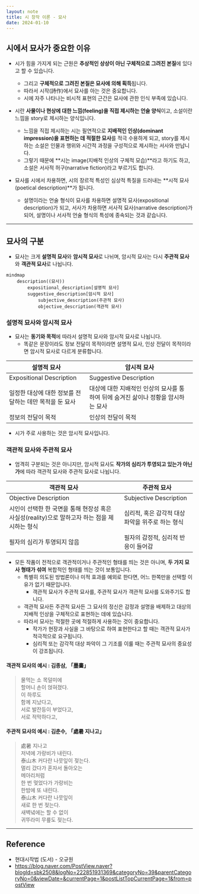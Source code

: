 ```yaml
---
layout: note
title: 시 창작 이론 - 묘사
date: 2024-01-10
---
```





## 시에서 묘사가 중요한 이유

- 시가 힘을 가지게 되는 근원은 **추상적인 상상이 아닌 구체적으로 그려진 본질**에 있다고 할 수 있습니다.
    - 그리고 **구체적으로 그려진 본질은 묘사에 의해 획득**됩니다.
    - 따라서 시작(詩作)에서 묘사를 아는 것은 중요합니다.
    - 시에 자주 나타나는 비시적 표현의 근간은 묘사에 관한 인식 부족에 있습니다.

- 시란 **사물이나 현상에 대한 느낌(feeling)을 직접 제시하는 언술 양식**이고, 소설이란 느낌을 story로 제시하는 양식입니다.
    - 느낌을 직접 제시하는 시는 필연적으로 **지배적인 인상(dominant impression)을 표현하는 데 적절한 묘사**를 적극 수용하게 되고, story를 제시하는 소설은 인물과 행위와 시간적 과정을 구성적으로 제시하는 서사와 만납니다.
    - 그렇기 때문에 **시는 image(지배적 인상의 구체적 모습)**라고 하기도 하고, 소설은 서사적 허구(narrative fiction)라고 부르기도 합니다.

- 묘사를 시에서 차용하면, 시의 장르적 특성인 심상적 특질을 드러내는 **시적 묘사(poetical description)**가 됩니다.
    - 설명이라는 언술 형식이 묘사를 차용하면 설명적 묘사(expositional description)가 되고, 서사가 차용하면 서사적 묘사(narrative description)가 되어, 설명이나 서사적 언술 형식의 특성에 종속되는 것과 같습니다.




---




## 묘사의 구분

- 묘사는 크게 **설명적 묘사**와 **암시적 묘사**로 나뉘며, 암시적 묘사는 다시 **주관적 묘사**와 **객관적 묘사**로 나뉩니다.

```mermaid
mindmap
    description((묘사))
        expositional_description[설명적 묘사]
        suggestive_description[암시적 묘사]
            subjective_description(주관적 묘사)
            objective_description(객관적 묘사)
```


### 설명적 묘사와 암시적 묘사

- 묘사는 **동기와 목적**에 따라서 설명적 묘사와 암시적 묘사로 나뉩니다.
    - 똑같은 문장이라도 정보 전달이 목적이라면 설명적 묘사, 인상 전달이 목적이라면 암시적 묘사로 다르게 분류합니다.

| 설명적 묘사 | 암시적 묘사 |
| --- | --- |
| Expositional Description | Suggestive Description |
| 일정한 대상에 대한 정보를 전달하는 데만 목적을 둔 묘사 | 대상에 대한 지배적인 인상의 묘사를 통하여 뒤에 숨겨진 삶이나 정황을 암시하는 묘사 |
| 정보의 전달이 목적 | 인상의 전달이 목적 |

- 시가 주로 사용하는 것은 암시적 묘사입니다.


### 객관적 묘사와 주관적 묘사

- 엄격히 구분되는 것은 아니지만, 암시적 묘사도 **작가의 심리가 투영되고 있는가 아닌가**에 따라 객관적 묘사와 주관적 묘사로 나뉩니다.

| 객관적 묘사 | 주관적 묘사 |
| --- | --- |
| Objective Description | Subjective Description |
| 시인이 선택한 한 국면을 통해 현장성 혹은 사실성(reality)으로 말하고자 하는 점을 제시하는 형식 | 심리적, 혹은 감각적 대상 파악을 위주로 하는 형식 |
| 필자의 심리가 투영되지 않음 | 필자의 감정적, 심리적 반응이 들어감 |

- 모든 작품이 전적으로 객관적이거나 주관적인 형태를 띄는 것은 아니며, **두 가지 묘사 형태가 섞여** 복합적인 형태를 띄는 것이 보통입니다.
    - 특별히 의도된 방법론이나 미적 효과를 예외로 한다면, 어느 한쪽만을 선택할 이유가 없기 때문입니다.
        - 객관적 묘사가 주관적 묘사를, 주관적 묘사가 객관적 묘사를 도와주기도 합니다.
    - 객관적 묘사든 주관적 묘사든 그 묘사의 정신은 감정과 설명을 배제하고 대상의 지배적 인상을 구체적으로 표현하는 데에 있습니다.
    - 따라서 묘사는 적절한 곳에 적절하게 사용하는 것이 중요합니다.
        - 작가가 현장과 사실을 그 바탕으로 하여 표현한다고 할 때는 객관적 묘사가 적극적으로 요구됩니다.
        - 심리적 또는 감각적 대상 파악이 그 기조를 이룰 때는 주관적 묘사의 중요성이 강조됩니다.

#### 객관적 묘사의 예시 : 김종삼, 「墨畵」

> 물먹는 소 목덜미에   
> 할머니 손이 얹혀졌다.   
> 이 하루도   
> 함께 지났다고,   
> 서로 발잔등이 부었다고,   
> 서로 적막하다고,

#### 주관적 묘사의 예시 : 김춘수, 「處暑 지나고」

> 處暑 지나고   
> 저녁에 가랑비가 내린다.   
> 泰山木 커다란 나뭇잎이 젖는다.   
> 멀리 갔다가 혼자서 돌아오는   
> 메아리처럼   
> 한 번 멎었다가 가랑비는   
> 한밤에 또 내린다.   
> 泰山木 커다란 나뭇잎이   
> 새로 한 번 젖는다.   
> 새벽녘에는 할 수 없이   
> 귀뚜라미 무릎도 젖는다.




---




## Reference

- 현대시작법 (도서) - 오규원
- <https://blog.naver.com/PostView.naver?blogId=sbk2508&logNo=222851931369&categoryNo=39&parentCategoryNo=0&viewDate=&currentPage=1&postListTopCurrentPage=1&from=postView>
